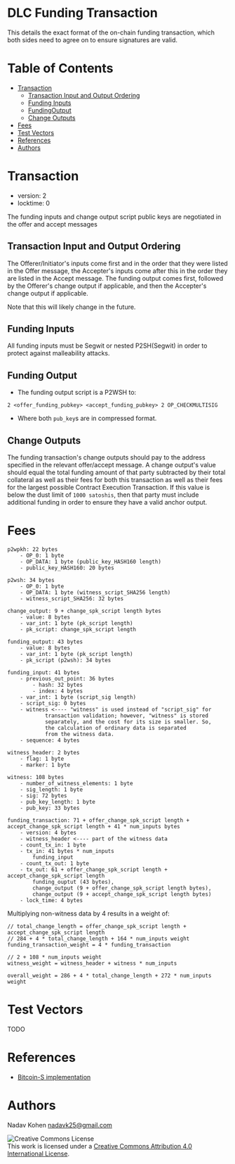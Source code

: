 # DLC Funding Transaction

This details the exact format of the on-chain funding transaction, which both sides need to agree on to ensure signatures are valid.

# Table of Contents

* [Transaction](#transaction)
  * [Transaction Input and Output Ordering](#transaction-input-and-output-ordering)
  * [Funding Inputs](#funding-inputs)
  * [FundingOutput](#funding-output)
  * [Change Outputs](#change-outputs)
* [Fees](#fees)
* [Test Vectors](#test-vectors)
* [References](#references)
* [Authors](#authors)

# Transaction

* version: 2
* locktime: 0

The funding inputs and change output script public keys are negotiated in the offer and accept messages

## Transaction Input and Output Ordering

The Offerer/Initiator's inputs come first and in the order that they were listed in the Offer message, the Accepter's inputs come after this in the order they are listed in the Accept message. The funding output comes first, followed by the Offerer's change output if applicable, and then the Accepter's change output if applicable.

Note that this will likely change in the future.

## Funding Inputs

All funding inputs must be Segwit or nested P2SH(Segwit) in order to protect against malleability attacks.

## Funding Output

* The funding output script is a P2WSH to:

```
2 <offer_funding_pubkey> <accept_funding_pubkey> 2 OP_CHECKMULTISIG
```

* Where both `pub_key`s are in compressed format.

## Change Outputs

The funding transaction's change outputs should pay to the address specified in the relevant offer/accept message. A change output's value should equal the total funding amount of that party subtracted by their total collateral as well as their fees for both this transaction as well as their fees for the largest possible Contract Execution Transaction. If this value is below the dust limit of `1000 satoshis`, then that party must include additional funding in order to ensure they have a valid anchor output.

# Fees

```
p2wpkh: 22 bytes
	- OP_0: 1 byte
	- OP_DATA: 1 byte (public_key_HASH160 length)
	- public_key_HASH160: 20 bytes

p2wsh: 34 bytes
	- OP_0: 1 byte
	- OP_DATA: 1 byte (witness_script_SHA256 length)
	- witness_script_SHA256: 32 bytes

change_output: 9 + change_spk_script length bytes
	- value: 8 bytes
	- var_int: 1 byte (pk_script length)
	- pk_script: change_spk_script length

funding_output: 43 bytes
	- value: 8 bytes
	- var_int: 1 byte (pk_script length)
	- pk_script (p2wsh): 34 bytes

funding_input: 41 bytes
	- previous_out_point: 36 bytes
		- hash: 32 bytes
		- index: 4 bytes
	- var_int: 1 byte (script_sig length)
	- script_sig: 0 bytes
	- witness <----	"witness" is used instead of "script_sig" for
 			transaction validation; however, "witness" is stored
 			separately, and the cost for its size is smaller. So,
 		    the calculation of ordinary data is separated
 			from the witness data.
	- sequence: 4 bytes

witness_header: 2 bytes
	- flag: 1 byte
	- marker: 1 byte

witness: 108 bytes
	- number_of_witness_elements: 1 byte
	- sig_length: 1 byte
	- sig: 72 bytes
	- pub_key_length: 1 byte
	- pub_key: 33 bytes

funding_transaction: 71 + offer_change_spk_script length + accept_change_spk_script length + 41 * num_inputs bytes
	- version: 4 bytes
	- witness_header <---- part of the witness data
	- count_tx_in: 1 byte
	- tx_in: 41 bytes * num_inputs
		funding_input
	- count_tx_out: 1 byte
	- tx_out: 61 + offer_change_spk_script length + accept_change_spk_script length
		funding_ouptut (43 bytes),
		change_output (9 + offer_change_spk_script length bytes),
		change_output (9 + accept_change_spk_script length bytes)
	- lock_time: 4 bytes
```

Multiplying non-witness data by 4 results in a weight of:

```
// total_change_length = offer_change_spk_script length + accept_change_spk_script length
// 284 + 4 * total_change_length + 164 * num_inputs weight
funding_transaction_weight = 4 * funding_transaction

// 2 + 108 * num_inputs weight
witness_weight = witness_header + witness * num_inputs

overall_weight = 286 + 4 * total_change_length + 272 * num_inputs weight
```

# Test Vectors

TODO

# References

* [Bitcoin-S implementation](https://github.com/bitcoin-s/bitcoin-s/blob/adaptor-dlc/dlc/src/main/scala/org/bitcoins/dlc/builder/DLCFundingTxBuilder.scala)

# Authors

Nadav Kohen <nadavk25@gmail.com>

![Creative Commons License](https://i.creativecommons.org/l/by/4.0/88x31.png "License CC-BY")
<br>
This work is licensed under a [Creative Commons Attribution 4.0 International License](http://creativecommons.org/licenses/by/4.0/).

